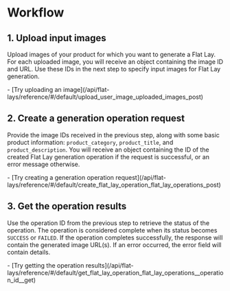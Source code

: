 # Workflow

## 1. Upload input images

Upload images of your product for which you want to generate a Flat Lay.
For each uploaded image, you will receive an object containing the image ID and URL. Use these IDs in the next step to specify input images for Flat Lay generation.

<div class="grid cards" markdown>
- [Try uploading an image](/api/flat-lays/reference/#/default/upload_user_image_uploaded_images_post)
</div>

## 2. Create a generation operation request
Provide the image IDs received in the previous step, along with some basic product information: `product_category`, `product_title`, and `product_description`.
You will receive an object containing the ID of the created Flat Lay generation operation if the request is successful, or an error message otherwise.

<div class="grid cards" markdown>
- [Try creating a generation operation request](/api/flat-lays/reference/#/default/create_flat_lay_operation_flat_lay_operations_post)
</div>

## 3. Get the operation results
Use the operation ID from the previous step to retrieve the status of the operation. The operation is considered complete when its status becomes `SUCCESS` or `FAILED`.
If the operation completes successfully, the response will contain the generated image URL(s). If an error occurred, the error field will contain details.

<div class="grid cards" markdown>
- [Try getting the operation results](/api/flat-lays/reference/#/default/get_flat_lay_operation_flat_lay_operations__operation_id__get)
</div>
